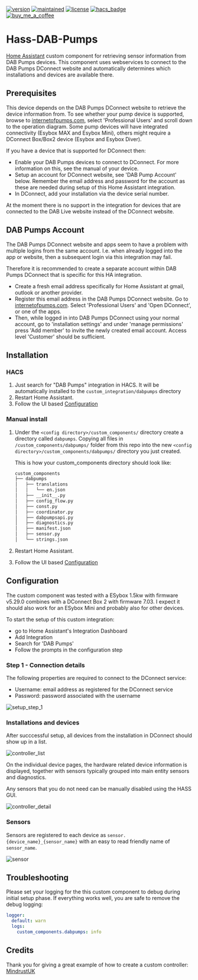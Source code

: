 [![version](https://img.shields.io/github/v/release/ankohanse/hass-dab-pumps?style=for-the-badge)](https://github.com/ankohanse/hass-dab-pumps)
[![maintained](https://img.shields.io/maintenance/yes/2023?style=for-the-badge)](https://github.com/ankohanse/hass-dab-pumps)
[![license](https://img.shields.io/github/license/toreamun/amshan-homeassistant?style=for-the-badge)](LICENSE)
[![hacs_badge](https://img.shields.io/badge/HACS-Default-orange.svg?style=for-the-badge)](https://github.com/custom-components/hacs)<br/>
[![buy_me_a_coffee](https://img.shields.io/badge/If%20you%20like%20it-Buy%20me%20a%20coffee-yellow.svg?style=for-the-badge)](https://www.buymeacoffee.com/ankohanse)


# Hass-DAB-Pumps

[Home Assistant](https://home-assistant.io/) custom component for retrieving sensor information from DAB Pumps devices.
This component uses webservices to connect to the DAB Pumps DConnect website and automatically determines which installations and devices are available there.

## Prerequisites
This device depends on the DAB Pumps DConnect website to retrieve the device information from. To see whether your pump device is supported, browse to [internetofpumps.com](https://internetofpumps.com/), select 'Professional Users' and scroll down to the operation diagram. Some pump devices will have integrated connectivity (Esybox MAX and Esybox Mini), others might require a DConnect Box/Box2 device (Esybox and Esybox Diver).

If you have a device that is supported for DConnect then:
- Enable your DAB Pumps devices to connect to DConnect. For more information on this, see the manual of your device.
- Setup an account for DConnect website, see 'DAB Pump Account' below. Remember the email address and password for the account as these are needed during setup of this Home Assistant integration.
- In DConnect, add your installation via the device serial number.

At the moment there is no support in the integration for devices that are connected to the DAB Live website instead of the DConnect website.


## DAB Pumps Account
The DAB Pumps DConnect website and apps seem to have a problem with multiple logins from the same account. I.e. when already logged into the app or website, then a subsequent login via this integration may fail. 

Therefore it is recommended to create a separate account within DAB Pumps DConnect that is specific for this HA integration. 
- Create a fresh email address specifically for Home Assistant at gmail, outlook or another provider. 
- Register this email address in the DAB Pumps DConnect website. Go to  [internetofpumps.com](https://internetofpumps.com/). Select 'Professional Users' and 'Open DConnect', or one of the apps. 
- Then, while logged in into DAB Pumps DConnect using your normal account, go to 'installation settings' and under 'manage permissions' press 'Add member' to invite the newly created email account. Access level 'Customer' should be sufficient.


## Installation

### HACS

1. Just search for "DAB Pumps" integration in HACS. It will be automatically installed to the `custom_integration/dabpumps` directory
2. Restart Home Assistant.
3. Follow the UI based [Configuration](#Configuration)


### Manual install

1. Under the `<config directory>/custom_components/` directory create a directory called `dabpumps`. 
Copying all files in `/custom_components/dabpumps/` folder from this repo into the new `<config directory>/custom_components/dabpumps/` directory you just created.

    This is how your custom_components directory should look like:

    ```bash
    custom_components
    ├── dabpumps
    │   ├── translations
    │   │   └── en.json
    │   ├── __init__.py
    │   ├── config_flow.py
    │   ├── const.py
    │   ├── coordinator.py
    │   ├── dabpumpsapi.py
    │   ├── diagnostics.py
    │   ├── manifest.json
    │   ├── sensor.py
    │   └── strings.json  
    ```

2. Restart Home Assistant.
3. Follow the UI based [Configuration](#Configuration)

## Configuration

The custom component was tested with a ESybox 1.5kw with firmware v5.29.0 combines with a DConnect Box 2 with firmware 7.03. 
I expect it should also work for an ESybox Mini and probably also for other devices.

To start the setup of this custom integration:
- go to Home Assistant's Integration Dashboard
- Add Integration
- Search for 'DAB Pumps'
- Follow the prompts in the configuration step

### Step 1 - Connection details
The following properties are required to connect to the DConnect service:
- Username: email address as registered for the DConnect service
- Password: password associated with the username
  
![setup_step_1](documentation/setup_step_1.png)


### Installations and devices
After succcessful setup, all devices from the installation in DConnect should show up in a list.

![controller_list](documentation/controller_list.png)

On the individual device pages, the hardware related device information is displayed, together with sensors typically grouped into main entity sensors and diagnostics.

Any sensors that you do not need can be manually disabled using the HASS GUI.

![controller_detail](documentation/controller_detail.png)

### Sensors
Sensors are registered to each device as `sensor.{device_name}_{sensor_name}` with an easy to read friendly name of `sensor_name`. 
  
![sensor](documentation/sensor_detail.png)


## Troubleshooting
Please set your logging for the this custom component to debug during initial setup phase. If everything works well, you are safe to remove the debug logging:

```yaml
logger:
  default: warn
  logs:
    custom_components.dabpumps: info
```


## Credits

Thank you for giving a great example of how to create a custom controller: [MindrustUK](https://github.com/MindrustUK)

